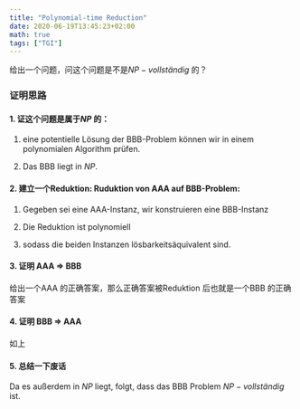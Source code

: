 ```yaml
---
title: "Polynomial-time Reduction"
date: 2020-06-19T13:45:23+02:00
math: true
tags: ["TGI"]
---
```


给出一个问题，问这个问题是不是$NP-vollständig$ 的？


### 证明思路

#### 1. 证这个问题是属于$NP$ 的：

1. eine potentielle Lösung der BBB-Problem können wir in einem polynomialen Algorithm prüfen.

2. Das BBB liegt in $NP$.

#### 2. 建立一个Reduktion: Ruduktion von AAA auf BBB-Problem:

1. Gegeben sei eine AAA-Instanz, wir konstruieren eine BBB-Instanz

2. Die Reduktion ist polynomiell
   
3. sodass die beiden Instanzen lösbarkeitsäquivalent sind.

#### 3. 证明 AAA $\Rightarrow$ BBB

给出一个AAA  的正确答案，那么正确答案被Reduktion 后也就是一个BBB 的正确答案

#### 4. 证明 BBB $\Rightarrow$ AAA

如上

#### 5. 总结一下废话

Da es außerdem in $NP$ liegt, folgt, dass das BBB Problem $NP-vollständig$ ist.
